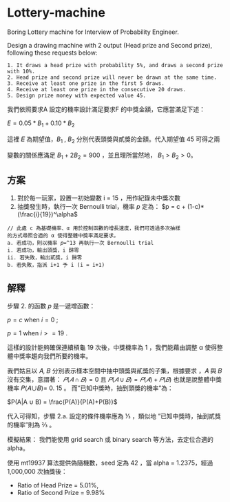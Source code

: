 # Lottery-machine
Boring Lottery machine for Interview of Probability Engineer.

Design a drawing machine with 2 output (Head prize and Second prize), following these requests below:

```
1. It draws a head prize with probability 5%, and draws a second prize with 10%.
2. Head prize and second prize will never be drawn at the same time.
3. Receive at least one prize in the first 5 draws.
4. Receive at least one prize in the consecutive 20 draws.
5. Design prize money with expected value 45.
```

我們依照要求A 設定的機率設計滿足要求F 的中獎金額，它應當滿足下述：

$E = 0.05 * B_1 + 0.10 * B_2$

這裡 𝐸 為期望值，$B_1$ , $B_2$ 分別代表頭獎與貳獎的金額。代入期望值 45 可得之兩

變數的關係應滿足 $B_1 + 2B_2 = 900$ ，並且理所當然地，
$B_1>B_2>0$。

## 方案

1. 對於每一玩家，設置一初始變數 i = 15 ，用作紀錄未中獎次數
2. 抽獎發生時，執行一次 Bernoulli trial，機率 _p_ 定為： $p = c + (1-c)*(\frac{i}{19})^\alpha$

```
// 此處 c 為基礎機率、α 用於控制函數的增長速度，我們可透過多次抽樣
的方式尋照合適的 α 使得整體中獎率滿足要求。
a. 若成功，則以機率 𝑝=^13 再執行一次 Bernoulli trial
i. 若成功，輸出頭獎，i 歸零
ii. 若失敗，輸出貳獎，i 歸零
b. 若失敗，指派 i+1 予 i (i = i+1)
```

## 解釋

步驟 2. 的函數 𝑝 是一遞增函數：

$p = c$ when $i = 0$ ;

$p = 1$ when $i >= 19$ .

這樣的設計能夠確保連續槓龜 19 次後，中獎機率為 1 ，我們能藉由調整 α 使得整
體中獎率趨向我們所要的機率。

我們姑且以 𝐴, 𝐵 分別表示樣本空間中抽中頭獎與貳獎的子集，根據要求
，𝐴 與 𝐵 沒有交集，意謂著：
$𝑃(𝐴∩𝐵)= 0$ 且 $𝑃(𝐴∪𝐵)=𝑃(𝐴)+𝑃(𝐵)$
也就是說整體中獎機率 𝑃(𝐴∪𝐵)= 0. 15 。
而”已知中獎時，抽到頭獎的機率”為：

$P(A|A ∪ B) = \frac{P(A)}{P(A)+P(B)}$

代入可得知，步驟 2.a. 設定的條件機率應為 ⅓ ，類似地 ”已知中獎時，抽到貳獎
的機率”則為 ⅔ 。

模擬結果：
我們能使用 grid search 或 binary search 等方法，去定位合適的 alpha。

使用 mt19937 算法提供偽隨機數，seed 定為 42 ，當 alpha = 1.2375，經過
1,000,000 次抽獎後：
+ Ratio of Head Prize = 5.01%,
+ Ratio of Second Prize = 9.98%


